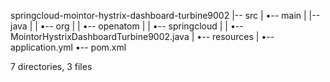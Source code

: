 springcloud-mointor-hystrix-dashboard-turbine9002
|-- src
|   •-- main
|       |-- java
|       |   •-- org
|       |       •-- openatom
|       |           •-- springcloud
|       |               •-- MointorHystrixDashboardTurbine9002.java
|       •-- resources
|           •-- application.yml
•-- pom.xml

7 directories, 3 files
